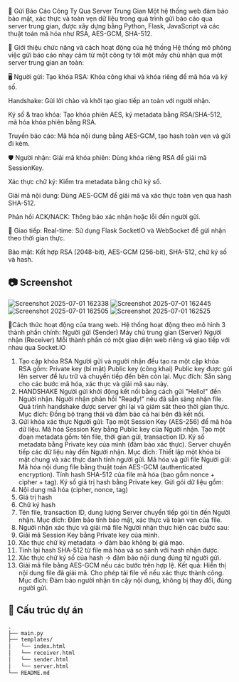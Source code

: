 📘 Gửi Báo Cáo Công Ty Qua Server Trung Gian
Một hệ thống web đảm bảo bảo mật, xác thực và toàn vẹn dữ liệu trong quá trình gửi báo cáo qua server trung gian, được xây dựng bằng Python, Flask, JavaScript và các thuật toán mã hóa như RSA, AES-GCM, SHA-512.

🚀 Giới thiệu chức năng và cách hoạt động của hệ thống
Hệ thống mô phỏng việc gửi báo cáo nhạy cảm từ một công ty tới một máy chủ nhận qua một server trung gian an toàn:

🖥️ Người gửi:
Tạo khóa RSA: Khóa công khai và khóa riêng để mã hóa và ký số.

Handshake: Gửi lời chào và khởi tạo giao tiếp an toàn với người nhận.

Ký số & trao khóa: Tạo khóa phiên AES, ký metadata bằng RSA/SHA-512, mã hóa khóa phiên bằng RSA.

Truyền báo cáo: Mã hóa nội dung bằng AES-GCM, tạo hash toàn vẹn và gửi đi kèm.

🛡️ Người nhận:
Giải mã khóa phiên: Dùng khóa riêng RSA để giải mã SessionKey.

Xác thực chữ ký: Kiểm tra metadata bằng chữ ký số.

Giải mã nội dung: Dùng AES-GCM để giải mã và xác thực toàn vẹn qua hash SHA-512.

Phản hồi ACK/NACK: Thông báo xác nhận hoặc lỗi đến người gửi.

📡 Giao tiếp:
Real-time: Sử dụng Flask SocketIO và WebSocket để gửi nhận theo thời gian thực.

Bảo mật: Kết hợp RSA (2048-bit), AES-GCM (256-bit), SHA-512, chữ ký số và hash.

## 📷 Screenshot
![Screenshot 2025-07-01 162338](https://github.com/user-attachments/assets/a017e0ad-73ee-459a-849a-e4fa9f82de5e)
![Screenshot 2025-07-01 162445](https://github.com/user-attachments/assets/d83409f1-ca0e-47ce-9e0a-4bfc315cc13a)
![Screenshot 2025-07-01 162505](https://github.com/user-attachments/assets/65053111-ce03-4759-bb7f-598e006a1497)
![Screenshot 2025-07-01 162525](https://github.com/user-attachments/assets/c1a7a72e-1a9b-4205-abcd-2ac8eadf0f36)

🚀Cách thức hoạt động của trang web. 
Hệ thống hoạt động theo mô hình 3 thành phần chính:
Người gửi (Sender)
Máy chủ trung gian (Server)
Người nhận (Receiver)
Mỗi thành phần có một giao diện web riêng và giao tiếp với nhau qua Socket.IO
1.	Tạo cặp khóa RSA 
Người gửi và người nhận đều tạo ra một cặp khóa RSA gồm:
Private key (bí mật)
Public key (công khai)
Public key được gửi lên server để lưu trữ và chuyển tiếp đến bên còn lại.
Mục đích: Sẵn sàng cho các bước mã hóa, xác thực và giải mã sau này.
2.	HANDSHAKE
Người gửi khởi động kết nối bằng cách gửi "Hello!" đến Người nhận.
Người nhận phản hồi "Ready!" nếu đã sẵn sàng nhận file.
Quá trình handshake được server ghi lại và giám sát theo thời gian thực.
Mục đích: Đồng bộ trạng thái và đảm bảo cả hai bên đã kết nối.
3.	Gửi khóa xác thực
Người gửi:
Tạo một Session Key (AES-256) để mã hóa dữ liệu.
Mã hóa Session Key bằng Public key của Người nhận.
Tạo một đoạn metadata gồm: tên file, thời gian gửi, transaction ID.
Ký số metadata bằng Private key của mình (đảm bảo xác thực).
Server chuyển tiếp các dữ liệu này đến Người nhận.
Mục đích: Thiết lập một khóa bí mật chung và xác thực danh tính người gửi.
Mã hóa và gửi file
Người gửi:
Mã hóa nội dung file bằng thuật toán AES-GCM (authenticated encryption).
Tính hash SHA-512 của file mã hóa (bao gồm nonce + cipher + tag).
Ký số giá trị hash bằng Private key.
Gửi gói dữ liệu gồm:
1.	Nội dung mã hóa (cipher, nonce, tag)
2.	Giá trị hash
3.	Chữ ký hash
4.	Tên file, transaction ID, dung lượng
Server chuyển tiếp gói tin đến Người nhận.
Mục đích: Đảm bảo tính bảo mật, xác thực và toàn vẹn của file.
4.	Người nhận xác thực và giải mã file
Người nhận thực hiện các bước sau:
1.	Giải mã Session Key bằng Private key của mình.
2.	Xác thực chữ ký metadata → đảm bảo không bị giả mạo.
3.	Tính lại hash SHA-512 từ file mã hóa và so sánh với hash nhận được.
4.	Xác thực chữ ký số của hash → đảm bảo nội dung đúng từ người gửi.
5.	Giải mã file bằng AES-GCM nếu các bước trên hợp lệ.
Kết quả:
Hiển thị nội dung file đã giải mã.
Cho phép tải file về nếu xác thực thành công.
Mục đích: Đảm bảo người nhận tin cậy nội dung, không bị thay đổi, đúng người gửi.

## 📁 Cấu trúc dự án

```bash
.
├── main.py
├── templates/
│   └── index.html
│   └── receiver.html
│   └── sender.html
│   └── server.html  
└── README.md
